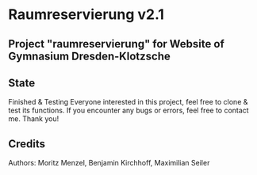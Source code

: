 # Raumreservierung v2.1
Project "raumreservierung" for Website of Gymnasium Dresden-Klotzsche
---
## State
Finished &amp; Testing
Everyone interested in this project, feel free to clone & test its functions.
If you encounter any bugs or errors, feel free to contact me.
Thank you!
## Credits
Authors: Moritz Menzel, Benjamin Kirchhoff, Maximilian Seiler
